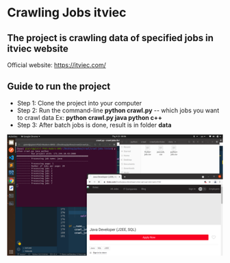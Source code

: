 # Crawling Jobs itviec

## The project is crawling data of specified jobs in itviec website
Official website: https://itviec.com/

## Guide to run the project
* Step 1: Clone the project into your computer
* Step 2: Run the command-line <b>python crawl.py</b> -- which jobs you want to crawl data Ex: <b>python crawl.py java python c++</b>
* Step 3: After batch jobs is done, result is in folder <b>data</b>

<img src='https://github.com/owfdataboy/crawl-jobs-itviec/blob/master/Screenshot%20from%202021-09-23%2000-06-53.png?raw=true' alt='result in there'></img>
